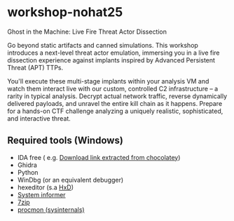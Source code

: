 # workshop-nohat25
Ghost in the Machine: Live Fire Threat Actor Dissection

Go beyond static artifacts and canned simulations. This workshop introduces a next-level threat actor emulation, immersing you in a live fire dissection experience against implants inspired by Advanced Persistent Threat (APT) TTPs. 

You'll execute these multi-stage implants within your analysis VM and watch them interact live with our custom, controlled C2 infrastructure – a rarity in typical analysis. Decrypt actual network traffic, reverse dynamically delivered payloads, and unravel the entire kill chain as it happens. Prepare for a hands-on CTF challenge analyzing a uniquely realistic, sophisticated, and interactive threat.

## Required tools (Windows)

* IDA free ( e.g. [Download link extracted from chocolatey](https://out7.hex-rays.com/files/idafree83_windows.exe))
* Ghidra 
* Python
* WinDbg (or an equivalent debugger)
* hexeditor (s.a [HxD](https://mh-nexus.de/en/downloads.php?product=HxD20))
* [System informer](https://systeminformer.sourceforge.io/)
* [7zip](https://www.7-zip.org/)
* [procmon (sysinternals) ](https://learn.microsoft.com/en-us/sysinternals/downloads/procmon)
